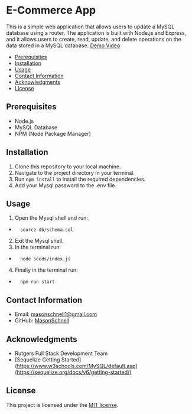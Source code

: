 # E-Commerce App

This is a simple web application that allows users to update a MySQL database using a router. The application is built with Node.js and Express, and it allows users to create, read, update, and delete operations on the data stored in a MySQL database. [Demo Video]( https://drive.google.com/file/d/16J0ssES4DHTEB7lzDnd_H4A4snIPl_Ap/view)

- [Prerequisites](#features)
- [Installation](#installation)
- [Usage](#usage)
- [Contact Information](#contact-information)
- [Acknowledgments](#acknowledgments)
- [License](#license)

## Prerequisites

- Node.js
- MySQL Database
- NPM (Node Package Manager)

## Installation
1. Clone this repository to your local machine.
2. Navigate to the project directory in your terminal.
3. Run `npm install` to install the required dependencies.
4. Add your Mysql password to the .env file.

## Usage
1. Open the Mysql shell and run:
-       source db/schema.sql
2. Exit the Mysql shell.
3. In the terminal run:
-       node seeds/index.js
4. Finally in the terminal run:
-       npm run start

## Contact Information

-   Email: masonschnell1@gmail.com
-   GitHub: [MasonSchnell](https://github.com/MasonSchnell)

## Acknowledgments

-   Rutgers Full Stack Development Team
-   [Sequelize Getting Started](https://www.w3schools.com/MySQL/default.asp](https://sequelize.org/docs/v6/getting-started/)

## License

This project is licensed under the [MIT license](https://opensource.org/licenses/MIT).
